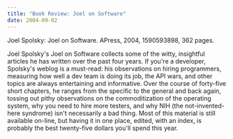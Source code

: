 ```yaml
---
title: "Book Review: Joel on Software"
date: 2004-09-02
---
```

Joel Spolsky: Joel on Software.  APress, 2004, 1590593898, 362
pages.

Joel Spolsky's Joel on Software
collects some of the witty, insightful articles he has written over
the past four years.  If you're a developer, Spolsky's weblog is a
must-read: his observations on hiring programmers, measuring how well
a dev team is doing its job, the API wars, and other topics are always
entertaining and informative.  Over the course of forty-five short
chapters, he ranges from the specific to the general and back again,
tossing out pithy observations on the commoditization of the operating
system, why you need to hire more testers, and why NIH (the
not-invented-here syndrome) isn't necessarily a bad thing.  Most of
this material is still available on-line, but having it in one place,
edited, with an index, is probably the best twenty-five dollars you'll
spend this year.
